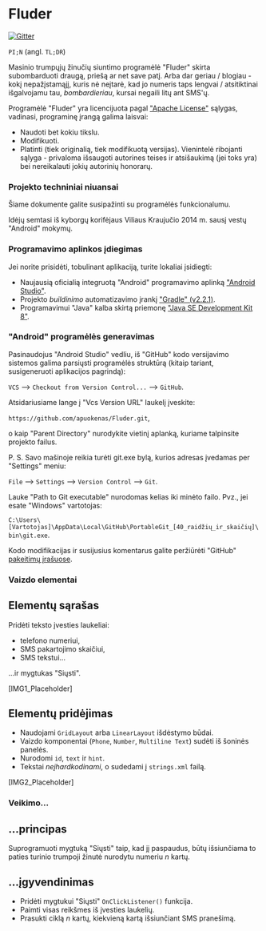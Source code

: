 Fluder
======

[![Gitter](https://badges.gitter.im/Join%20Chat.svg)](https://gitter.im/apuokenas/Fluder?utm_source=badge&utm_medium=badge&utm_campaign=pr-badge&utm_content=badge)

`PI;N` (angl. `TL;DR`)

Masinio trumpųjų žinučių siuntimo programėlė "Fluder" skirta subombarduoti draugą, priešą ar net save patį. Arba dar geriau / blogiau - kokį nepažįstamąjį, kuris nė neįtarė, kad jo numeris taps lengvai / atsitiktinai išgalvojamu tau, *bombardieriau*, kursai negaili litų ant SMS'ų.

Programėlė "Fluder" yra licencijuota pagal ["Apache License"](http://choosealicense.com/licenses/apache-2.0) sąlygas, vadinasi, programinę įrangą galima laisvai:
* Naudoti bet kokiu tikslu.
* Modifikuoti.
* Platinti (tiek originalią, tiek modifikuotą versijas).
Vienintelė ribojanti sąlyga - privaloma išsaugoti autorines teises ir atsišaukimą (jei toks yra) bei nereikalauti jokių autorinių honorarų.

### Projekto techniniai niuansai

Šiame dokumente galite susipažinti su programėlės funkcionalumu.

Idėjų semtasi iš kyborgų korifėjaus Viliaus Kraujučio 2014 m. sausį vestų "Android" mokymų.

### Programavimo aplinkos įdiegimas

Jei norite prisidėti, tobulinant aplikaciją, turite lokaliai įsidiegti:

* Naujausią oficialią integruotą "Android" programavimo aplinką ["Android Studio"](http://developer.android.com/sdk/index.html).
* Projekto *buildinimo* automatizavimo įrankį ["Gradle" (v2.2.1)](http://services.gradle.org/distributions/gradle-2.2.1-all.zip).
* Programavimui "Java" kalba skirtą priemonę ["Java SE Development Kit 8"](http://www.oracle.com/technetwork/java/javase/downloads/jdk8-downloads-2133151.html).

### "Android" programėlės generavimas

Pasinaudojus "Android Studio" vedliu, iš "GitHub" kodo versijavimo sistemos galima parsiųsti programėlės struktūrą (kitaip tariant, susigeneruoti aplikacijos pagrindą):

`VCS` --> `Checkout from Version Control...` --> `GitHub`.

Atsidariusiame lange į "Vcs Version URL" laukelį įveskite:

`https://github.com/apuokenas/Fluder.git`,

o kaip "Parent Directory" nurodykite vietinį aplanką, kuriame talpinsite projekto failus.

P. S. Savo mašinoje reikia turėti git.exe bylą, kurios adresas įvedamas per "Settings" meniu:

`File` --> `Settings` --> `Version Control` --> `Git`.

Lauke "Path to Git executable" nurodomas kelias iki minėto failo. Pvz., jei esate "Windows" vartotojas:

`C:\Users\[Vartotojas]\AppData\Local\GitHub\PortableGit_[40_raidžių_ir_skaičių]\bin\git.exe`.

Kodo modifikacijas ir susijusius komentarus galite peržiūrėti "GitHub" [pakeitimų įrašuose](https://github.com/apuokenas/Fluder/commits).

### Vaizdo elementai

## Elementų sąrašas

Pridėti teksto įvesties laukeliai:
* telefono numeriui,
* SMS pakartojimo skaičiui,
* SMS tekstui...

...ir mygtukas "Siųsti".

[IMG1_Placeholder]

## Elementų pridėjimas

* Naudojami `GridLayout` arba `LinearLayout` išdėstymo būdai.
* Vaizdo komponentai (`Phone`, `Number`, `Multiline Text`) sudėti iš šoninės panelės.
* Nurodomi `id`, `text` ir `hint`.
* Tekstai *neįhardkodinami*, o sudedami į `strings.xml` failą.

[IMG2_Placeholder]

### Veikimo...

## ...principas

Suprogramuoti mygtuką "Siųsti" taip, kad jį paspaudus, būtų išsiunčiama to paties turinio trumpoji žinutė nurodytu numeriu *n* kartų.

## ...įgyvendinimas

* Pridėti mygtukui "Siųsti" `OnClickListener()` funkcija.
* Paimti visas reikšmes iš įvesties laukelių.
* Prasukti ciklą *n* kartų, kiekvieną kartą išsiunčiant SMS pranešimą.
